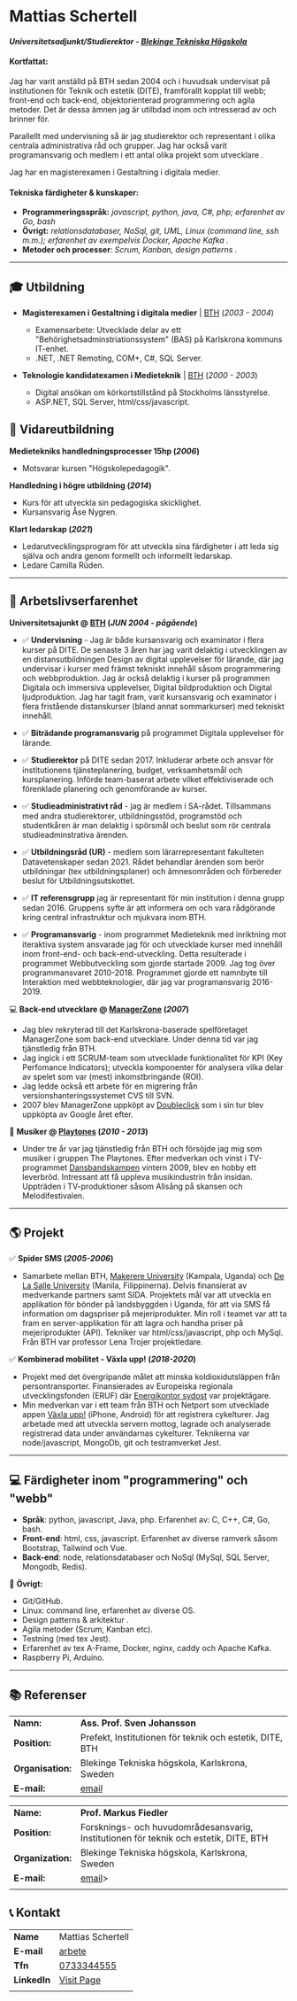 # Mattias Schertell

#### _Universitetsadjunkt/Studierektor - [Blekinge Tekniska Högskola](https://www.bth.se/)_ 

#### Kortfattat: 
Jag har varit anställd på BTH sedan 2004 och i huvudsak undervisat på institutionen för Teknik och estetik (DITE), framförallt kopplat till webb; front-end och back-end, objektorienterad programmering och agila metoder. Det är dessa ämnen jag är utilbdad inom och intresserad av och brinner för.

Parallellt med undervisning så är jag studierektor och representant i olika centrala administrativa råd och grupper. Jag har också varit programansvarig och medlem i ett antal olika projekt som utvecklare .

Jag har en magisterexamen i Gestaltning i digitala medier.



#### Tekniska färdigheter & kunskaper:

- **Programmeringsspråk:** _javascript, python, java, C#, php; erfarenhet av Go, bash_
- **Övrigt:** _relationsdatabaser, NoSql, git, UML, Linux (command line, ssh m.m.); erfarenhet av exempelvis Docker, Apache Kafka ._
- **Metoder och processer**: _Scrum, Kanban, design patterns ._

---


## 🎓 Utbildning
- **Magisterexamen i Gestaltning i digitala medier**	| <a href="https://www.bth.se/" target="_blank">BTH</a> (_2003 - 2004_)
  - Examensarbete: Utvecklade delar av ett "Behörighetsadminstriationssystem" (BAS) på Karlskrona kommuns IT-enhet.
  - .NET, .NET Remoting, COM+, C#, SQL Server.
                 		
- **Teknologie kandidatexamen i Medieteknik** | <a href="https://www.bth.se/" target="_blank">BTH</a> (_2000 - 2003_)
  - Digital ansökan om körkortstillstånd på Stockholms länsstyrelse.
  - ASP.NET, SQL Server, html/css/javascript.

## 🔬 Vidareutbildning
**Medietekniks handledningsprocesser 15hp (_2006_)**
- Motsvarar kursen "Högskolepedagogik".

**Handledning i högre utbildning (_2014_)**
- Kurs för att utveckla sin pedagogiska skicklighet.
- Kursansvarig Åse Nygren.

**Klart ledarskap (_2021_)**
- Ledarutvecklingsprogram för att utveckla sina färdigheter i att leda sig själva och andra genom formellt och informellt ledarskap.
- Ledare Camilla Rüden.

---

## 💼 Arbetslivserfarenhet 
**Universitetsajunkt @ <a href="https://www.bth.se/" target="_blank">BTH</a> (_JUN 2004 - pågående_)**
-  ✅ **Undervisning** - Jag är både kursansvarig och examinator i flera kurser på DITE. De senaste 3 åren har jag varit delaktig i utvecklingen av en distansutbildningen Design av digital upplevelser för lärande, där jag undervisar i kurser med främst tekniskt innehåll såsom programmering och webbproduktion. Jag är också delaktig i kurser på programmen Digitala och immersiva upplevelser, Digital bildproduktion och Digital ljudproduktion.
Jag har tagit fram, varit kursansvarig och examinator i flera fristående distanskurser (bland annat sommarkurser) med tekniskt innehåll. 
  
-  ✅ **Biträdande programansvarig** på programmet Digitala upplevelser för lärande.
  
-  ✅ **Studierektor** på DITE sedan 2017. Inkluderar arbete och ansvar för institutionens tjänsteplanering, budget, verksamhetsmål och kursplanering. Införde team-baserat arbete vilket effektiviserade och förenklade planering och genomförande av kurser.
  
-  ✅ **Studieadministrativt råd** - jag är medlem i SA-rådet. Tillsammans med andra studierektorer, utbildningsstöd, programstöd och studentkåren är man delaktig i spörsmål och beslut som rör centrala studieadminstrativa ärenden.
  
-  ✅ **Utbildningsråd (UR)** - medlem som lärarrepresentant fakulteten Datavetenskaper sedan 2021. Rådet behandlar ärenden som berör utbildningar (tex utbildningsplaner) och ämnesområden och förbereder beslut för Utbildningsutskottet.
  
-  ✅ **IT referensgrupp** jag är representant för min institution i denna grupp sedan 2016. Gruppens syfte är att informera om och vara rådgörande kring central infrastruktur och mjukvara inom BTH.

-  ✅ **Programansvarig** - inom programmet Medieteknik med inriktning mot iteraktiva system ansvarade jag för och utvecklade kurser med innehåll inom front-end- och back-end-utveckling. Detta resulterade i programmet Webbutveckling som gjorde startade 2009. Jag tog över programmansvaret 2010-2018. Programmet gjorde ett namnbyte till Interaktion med webbteknologier, där jag var programansvarig 2016-2019.

 💻 **Back-end utvecklare @ <a href="https://www.managerzone.com/" target="_blank">ManagerZone</a> (_2007_)**
- Jag blev rekryterad till det Karlskrona-baserade spelföretaget ManagerZone som back-end utvecklare. Under denna tid var jag tjänstledig från BTH.
- Jag ingick i ett SCRUM-team som utvecklade funktionalitet för KPI (Key Perfomance Indicators); utveckla komponenter för analysera vilka delar av spelet som var (mest) inkomstbringande (ROI).
- Jag ledde också ett arbete för en migrering från versionshanteringssystemet CVS till SVN.
- 2007 blev ManagerZone uppköpt av <a href="https://en.wikipedia.org/wiki/DoubleClick" target="_blank">Doubleclick</a> som i sin tur blev uppköpta av Google året efter.

🎼 **Musiker @ <a href="https://sv-se.facebook.com/playtones/" target="_blank">Playtones</a> (_2010 - 2013_)**
- Under tre år var jag tjänstledig från BTH och försöjde jag mig som musiker i gruppen The Playtones. Efter medverkan och vinst i TV-programmet <a href="https://sv.wikipedia.org/wiki/Dansbandskampen_2009" target="_blank">Dansbandskampen</a> vintern 2009, blev en hobby ett leverbröd.
Intressant att få uppleva musikindustrin från insidan. Uppträden i TV-produktioner såsom Allsång på skansen och Melodifestivalen.

---

## 🌎 Projekt
 ✅ **Spider SMS (_2005-2006_)**
- Samarbete mellan BTH, <a href="https://mak.ac.ug/" target="_blank">Makerere University</a> (Kampala, Uganda) och <a href="https://www.dlsu.edu.ph/" target="_blank">De La Salle University</a> (Manila, Filippinerna). Delvis finansierat av medverkande partners samt SIDA. Projektets mål var att utveckla en applikation för bönder på landsbyggden i Uganda, för att via SMS få information om dagspriser på mejeriprodukter. Min roll i teamet var att ta fram en server-applikation för att lagra och handha priser på mejeriprodukter (API). Tekniker var html/css/javascript, php och MySql. Från BTH var professor Lena Trojer projektledare.

 ✅ **Kombinerad mobilitet - Växla upp! (_2018-2020_)**
- Projekt med det övergripande målet att minska koldioxidutsläppen från persontransporter. Finansierades av Europeiska regionala utvecklingsfonden (ERUF) där <a href="https://energikontorsyd.se/sv/l/projekt/25476" target="_blank">Energikontor sydost</a> var projektägare.
- Min medverkan var i ett team från BTH och Netport som utvecklade appen <a href="https://apps.apple.com/se/app/v%C3%A4xla-upp-2/id6443443846?l=en-GB" target="_blank">Växla upp!</a> (iPhone, Android) för att registrera cykelturer. Jag arbetade med att utveckla servern mottog, lagrade och analyserade registrerad data under användarnas cykelturer. Teknikerna var node/javascript, MongoDb, git och testramverket Jest.

---

## 💻 Färdigheter inom "programmering" och "webb"
- **Språk**: python, javascript, Java, php. Erfarenhet av: C, C++, C#, Go, bash.
- **Front-end**: html, css, javascript. Erfarenhet av diverse ramverk såsom Bootstrap, Tailwind och Vue.
- **Back-end**: node, relationsdatabaser och NoSql (MySql, SQL Server, Mongodb, Redis).


💾 **Övrigt:**
  
- Git/GitHub.
- Linux: command line, erfarenhet av diverse OS.
- Design patterns & arkitektur .
- Agila metoder (Scrum, Kanban etc).
- Testning (med tex Jest).
- Erfarenhet av tex A-Frame, Docker, nginx, caddy och Apache Kafka.
- Raspberry Pi, Arduino.

---    

## 📚 Referenser

|     |     |
|:----|:----|
| **Namn:** | **Ass. Prof. Sven Johansson** |
| **Position:** | Prefekt, Institutionen för teknik och estetik, DITE, BTH |
| **Organisation:** | Blekinge Tekniska högskola, Karlskrona, Sweden |
| **E-mail:** | <a href="mailto:sjo@bth.se">email</a> |

|     |     |
|:----|:----|
| **Name:** | **Prof. Markus Fiedler** |
| **Position:** | Forsknings- och huvudområdesansvarig, Institutionen för teknik och estetik, DITE, BTH |
| **Organization:** | Blekinge Tekniska högskola, Karlskrona, Sweden |
| **E-mail:** | <a href="mailto:mfi@bth.se">email</a>> |
|     |     |


## 📞 Kontakt
|     |     |
|:----|:----|
| **Name**   | Mattias Schertell | 
| **E-mail**   | <a href="mailto:msc@bth.se">arbete</a> | <a href="schertell@gmail.com">privat</a> |
| **Tfn**   | <a href="tel:+46733344555">0733344555</a> |
| **LinkedIn**   | <a href="https://www.linkedin.com/in/mattiasschertell/" target="_blank">Visit Page</a> | 
|     |     |
